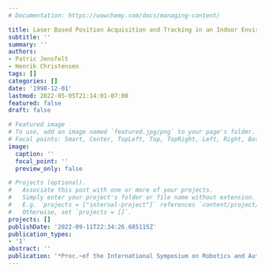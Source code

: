 ```yaml
---
# Documentation: https://wowchemy.com/docs/managing-content/

title: Laser Based Position Acquisition and Tracking in an Indoor Environment
subtitle: ''
summary: ''
authors:
- Patric Jensfelt
- Henrik Christensen
tags: []
categories: []
date: '1998-12-01'
lastmod: 2022-05-05T21:14:01-07:00
featured: false
draft: false

# Featured image
# To use, add an image named `featured.jpg/png` to your page's folder.
# Focal points: Smart, Center, TopLeft, Top, TopRight, Left, Right, BottomLeft, Bottom, BottomRight.
image:
  caption: ''
  focal_point: ''
  preview_only: false

# Projects (optional).
#   Associate this post with one or more of your projects.
#   Simply enter your project's folder or file name without extension.
#   E.g. `projects = ["internal-project"]` references `content/project/deep-learning/index.md`.
#   Otherwise, set `projects = []`.
projects: []
publishDate: '2022-09-11T22:34:26.685115Z'
publication_types:
- '1'
abstract: ''
publication: '*Proc.~of the International Symposium on Robotics and Automation*'
---
```

